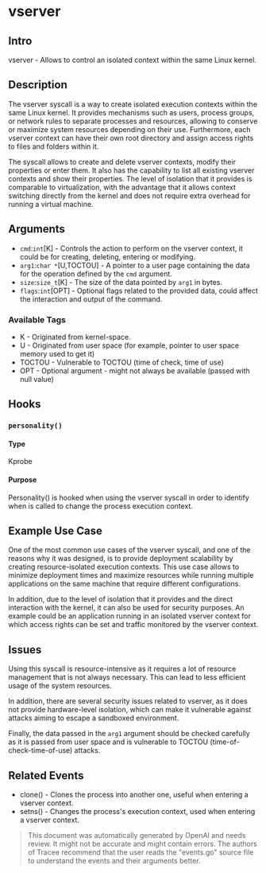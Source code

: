 
# vserver

## Intro
vserver - Allows to control an isolated context within the same Linux kernel.

## Description
The vserver syscall is a way to create isolated execution contexts within the same Linux kernel. It provides mechanisms such as users, process groups, or network rules to separate processes and resources, allowing to conserve or maximize system resources depending on their use. Furthermore, each vserver context can have their own root directory and assign access rights to files and folders within it.

The syscall allows to create and delete vserver contexts, modify their properties or enter them. It also has the capability to list all existing vserver contexts and show their properties. The level of isolation that it provides is comparable to virtualization, with the advantage that it allows context switching directly from the kernel and does not require extra overhead for running a virtual machine.

## Arguments
* `cmd`:`int`[K] - Controls the action to perform on the vserver context, it could be for creating, deleting, entering or modifying.
* `arg1`:`char *`[U,TOCTOU] - A pointer to a user page containing the data for the operation defined by the `cmd` argument.
* `size`:`size_t`[K] - The size of the data pointed by `arg1` in bytes.
* `flags`:`int`[OPT] - Optional flags related to the provided data, could affect the interaction and output of the command. 

### Available Tags
* K - Originated from kernel-space.
* U - Originated from user space (for example, pointer to user space memory used to get it)
* TOCTOU - Vulnerable to TOCTOU (time of check, time of use)
* OPT - Optional argument - might not always be available (passed with null value)

## Hooks
### `personality()`
#### Type
Kprobe
#### Purpose
Personality() is hooked when using the vserver syscall in order to identify when is called to change the process execution context.

## Example Use Case
One of the most common use cases of the vserver syscall, and one of the reasons why it was designed, is to provide deployment scalability by creating resource-isolated execution contexts. This use case allows to minimize deployment times and maximize resources while running multiple applications on the same machine that require different configurations.

In addition, due to the level of isolation that it provides and the direct interaction with the kernel, it can also be used for security purposes. An example could be an application running in an isolated vserver context for which access rights can be set and traffic monitored by the vserver context.

## Issues
Using this syscall is resource-intensive as it requires a lot of resource management that is not always necessary. This can lead to less efficient usage of the system resources.

In addition, there are several security issues related to vserver, as it does not provide hardware-level isolation, which can make it vulnerable against attacks aiming to escape a sandboxed environment.

Finally, the data passed in the `arg1` argument should be checked carefully as it is passed from user space and is vulnerable to TOCTOU (time-of-check-time-of-use) attacks.

## Related Events
* clone() - Clones the process into another one, useful when entering a vserver context.
* setns() - Changes the process's execution context, used when entering a vserver context.

> This document was automatically generated by OpenAI and needs review. It might
> not be accurate and might contain errors. The authors of Tracee recommend that
> the user reads the "events.go" source file to understand the events and their
> arguments better.
